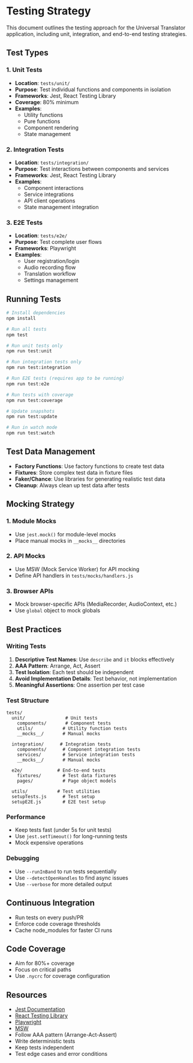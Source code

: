 # Testing Strategy

This document outlines the testing approach for the Universal Translator application, including unit, integration, and end-to-end testing strategies.

## Test Types

### 1. Unit Tests
- **Location**: `tests/unit/`
- **Purpose**: Test individual functions and components in isolation
- **Frameworks**: Jest, React Testing Library
- **Coverage**: 80% minimum
- **Examples**:
  - Utility functions
  - Pure functions
  - Component rendering
  - State management

### 2. Integration Tests
- **Location**: `tests/integration/`
- **Purpose**: Test interactions between components and services
- **Frameworks**: Jest, React Testing Library
- **Examples**:
  - Component interactions
  - Service integrations
  - API client operations
  - State management integration

### 3. E2E Tests
- **Location**: `tests/e2e/`
- **Purpose**: Test complete user flows
- **Frameworks**: Playwright
- **Examples**:
  - User registration/login
  - Audio recording flow
  - Translation workflow
  - Settings management

## Running Tests

```bash
# Install dependencies
npm install

# Run all tests
npm test

# Run unit tests only
npm run test:unit

# Run integration tests only
npm run test:integration

# Run E2E tests (requires app to be running)
npm run test:e2e

# Run tests with coverage
npm run test:coverage

# Update snapshots
npm run test:update

# Run in watch mode
npm run test:watch
```

## Test Data Management
- **Factory Functions**: Use factory functions to create test data
- **Fixtures**: Store complex test data in fixture files
- **Faker/Chance**: Use libraries for generating realistic test data
- **Cleanup**: Always clean up test data after tests

## Mocking Strategy

### 1. Module Mocks
- Use `jest.mock()` for module-level mocks
- Place manual mocks in `__mocks__` directories

### 2. API Mocks
- Use MSW (Mock Service Worker) for API mocking
- Define API handlers in `tests/mocks/handlers.js`

### 3. Browser APIs
- Mock browser-specific APIs (MediaRecorder, AudioContext, etc.)
- Use `global` object to mock globals

## Best Practices

### Writing Tests
1. **Descriptive Test Names**: Use `describe` and `it` blocks effectively
2. **AAA Pattern**: Arrange, Act, Assert
3. **Test Isolation**: Each test should be independent
4. **Avoid Implementation Details**: Test behavior, not implementation
5. **Meaningful Assertions**: One assertion per test case

### Test Structure
```
tests/
  unit/               # Unit tests
    components/       # Component tests
    utils/           # Utility function tests
    __mocks__/       # Manual mocks
    
  integration/      # Integration tests
    components/      # Component integration tests
    services/        # Service integration tests
    __mocks__/       # Manual mocks
    
  e2e/             # End-to-end tests
    fixtures/        # Test data fixtures
    pages/           # Page object models
    
  utils/           # Test utilities
  setupTests.js      # Test setup
  setupE2E.js        # E2E test setup
```

### Performance
- Keep tests fast (under 5s for unit tests)
- Use `jest.setTimeout()` for long-running tests
- Mock expensive operations

### Debugging
- Use `--runInBand` to run tests sequentially
- Use `--detectOpenHandles` to find async issues
- Use `--verbose` for more detailed output

## Continuous Integration
- Run tests on every push/PR
- Enforce code coverage thresholds
- Cache node_modules for faster CI runs

## Code Coverage
- Aim for 80%+ coverage
- Focus on critical paths
- Use `.nycrc` for coverage configuration

## Resources
- [Jest Documentation](https://jestjs.io/)
- [React Testing Library](https://testing-library.com/docs/react-testing-library/intro/)
- [Playwright](https://playwright.dev/)
- [MSW](https://mswjs.io/)
- Follow AAA pattern (Arrange-Act-Assert)
- Write deterministic tests
- Keep tests independent
- Test edge cases and error conditions
